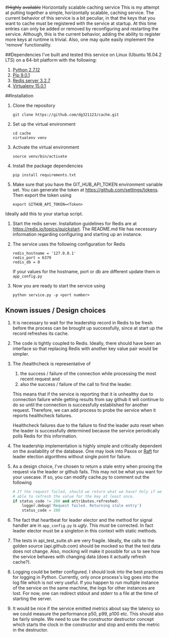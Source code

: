 #~~Highly~~ ~~available~~ Horizontally scalable caching service
This is my attempt at putting together a simple, horizontally scalable, caching
service. The current behavior of this service is a bit peculiar, in that the
keys that you want to cache must be registered with the service at startup. At
this time entries can only be added or removed by reconfiguring and restarting 
the service. Although, this is the current behavior, adding the ability to 
register more keys at runtime is trivial. Also, one may quite easily implement 
the 'remove' functionality.

##Dependencies
I've built and tested this service on Linux (Ubuntu 16.04.2 LTS) on a 64-bit
platform with the following:

1. [Python 2.7.12](https://www.python.org/downloads/)
1. [Pip 9.0.1](https://pip.pypa.io/en/stable/installing/)
1. [Redis server 3.2.7](https://redis.io/topics/quickstart)
1. [Virtualenv 15.0.1](https://virtualenv.pypa.io/en/stable/installation/)


##Installation

1. Clone the repository

   ```
   git clone https://github.com/dg321123/cache.git
   ```
   
1. Set up the virtual environment
   ```
   cd cache
   virtualenv venv
   ```

1. Activate the virtual environment

   ```
   source venv/bin/activate
   ```

1. Install the package dependencies

   ```
   pip install requirements.txt
   ```

1. Make sure that you have the GIT_HUB_API_TOKEN environment variable set. You
   can generate the token at https://github.com/settings/tokens. Then export 
   the token using

   ```
   export GITHUB_API_TOKEN=<Token>
   ```
Ideally add this to your startup script.

1. Start the redis server. Installation guidelines for Redis are at 
   https://redis.io/topics/quickstart. The README.md file has necessary 
   information regarding configuring and starting up an instance. 

1. The service uses the following configuration for Redis

   ```
   redis_hostname = '127.0.0.1'
   redis_port = 6379
   redis_db = 0
   ```
   If your values for the hostname, port or db are different update them in
   `app_config.py`

1. Now you are ready to start the service using
   ```
   python service.py -p <port number>
   ```
   
## Known issues / Design choices
1. It is necessary to wait for the leadership record in Redis to be fresh 
   before the process can be brought up successfully, since at start up the 
   record refreshes its cache. 
   
1. The code is tightly coupled to Redis. Ideally, there should have been an
   interface so that replacing Redis with another key value pair would be 
   simpler.
   
1. The /healthcheck is representative of 
    1. the success / failure of the connection while processing the most recent
       request and 
    1. also the success / failure of the call to find the leader. 
    
   This means that if the service is reporting that it is unhealthy due to 
   connection failure while getting results from say github it will continue to
   do so until the connection is successfully established for another request. 
   Therefore, we can add process to probe the service when it reports 
   healthcheck failures. 
   
   Healthcheck failures due to the failure to find the leader auto reset when 
   the leader is successfully determined because the service periodically polls
   Redis for this information. 
   
1. The leadership implementation is highly simple and critically dependent on 
   the availability of the database. One may look into Paxos or 
   [Raft](https://raft.github.io/) for leader election algorithms without single
   point for failure.
   
1. As a design choice, I've chosen to return a stale entry when proxing the 
   request via the leader or github fails. This may not be what you want for 
   your usecase. If so, you can modify cache.py to comment out the following 
   
   ```python
   # If the request failed, should we return what we have? Only if we were
   # able to refresh the value for the key at least once.
   if status_code != 200 and attributes.refreshed:
       logger.debug('Request failed. Returning stale entry')
       status_code = 200
   ```
   
1. The fact that heartbeat for leader elector and the method for signal handler
   are in `app_config.py` is *ugly*. This *must* be corrected. In fact leader 
   elector must be a singleton in this context with static methods.
   
1. The tests in api_test_suite.sh are very fragile. Ideally, the calls to the 
   golden source (api.github.com) should be mocked so that the test data does 
   not change. Also, mocking will make it possible for us to see how the 
   service behaves with changing data (does it actually refresh cache?).
   
1. Logging could be better configured. I should look into the best practices 
   for logging in Python. Currently, only once process's log goes into the log
   file which is not very useful. If you happen to run multiple instance of 
   the service on the same machine, the logs for other instances are lost. For 
   now, one can redirect stdout and stderr to a file at the time of starting 
   the server. 
   
1. It would be nice if the service emitted metrics about say the latency so we
   could measure the performance p50, p99, p100 etc. This should also be fairly
   simple. We need to use the constructor destructor concept which starts the 
   clock in the constructor and stop and emits the metric in the destructor.
   
